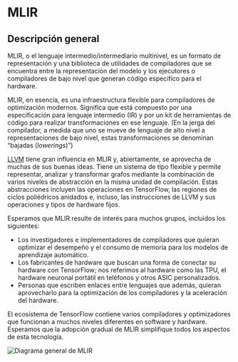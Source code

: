 # MLIR

## Descripción general

MLIR, o el lenguaje intermedio/intermediario multinivel, es un formato de representación y una biblioteca de utilidades de compiladores que se encuentra entre la representación del modelo y los ejecutores o compiladores de bajo nivel que generan código específico para el hardware.

MLIR, en esencia, es una infraestructura flexible para compiladores de optimización modernos. Significa que está compuesto por una especificación para lenguaje intermedio (IR) y por un kit de herramientas de código para realizar transformaciones en ese lenguaje. (En la jerga del compilador, a medida que uno se mueve de lenguaje de alto nivel a representaciones de bajo nivel, estas transformaciones se denominan “bajadas (<em>lowerings</em>)”)

[LLVM](https://llvm.org/) tiene gran influencia en MLIR y, abiertamente, se aprovecha de muchas de sus buenas ideas. Tiene un sistema de tipo flexible y permite representar, analizar y transformar grafos mediante la combinación de varios niveles de abstracción en la misma unidad de compilación. Estas abstracciones incluyen las operaciones en TensorFlow, las regiones de ciclos poliédricos anidados e, incluso, las instrucciones de LLVM y sus operaciones y tipos de hardware fijos.

Esperamos que MLIR resulte de interés para muchos grupos, incluidos los siguientes:

- Los investigadores e implementadores de compiladores que quieran optimizar el desempeño y el consumo de memoria para los modelos de aprendizaje automático.
- Los fabricantes de hardware que buscan una forma de conectar su hardware con TensorFlow; nos referimos al hardware como las TPU, el hardware neuronal portátil en teléfonos y otros ASIC personalizados.
- Personas que escriben enlaces entre lenguajes que además, quieran aprovecharlo para la optimización de los compiladores y la aceleración del hardware.

El ecosistema de TensorFlow contiene varios compiladores y optimizadores que funcionan a muchos niveles diferentes en software y hardware. Esperamos que la adopción gradual de MLIR simplifique todos los aspectos de esta tecnología.

<img src="./images/mlir-infra.svg" alt="Diagrama general de MLIR">
